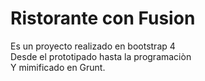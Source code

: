 # Ristorante con Fusion
Es un proyecto realizado en bootstrap 4 <br>
Desde el prototipado hasta la programaciòn <br>
Y mimificado en Grunt.
